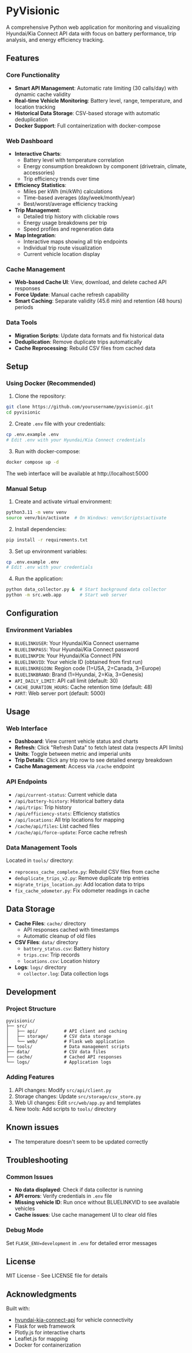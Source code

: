# PyVisionic

A comprehensive Python web application for monitoring and visualizing Hyundai/Kia Connect API data with focus on battery performance, trip analysis, and energy efficiency tracking.

## Features

### Core Functionality
- **Smart API Management**: Automatic rate limiting (30 calls/day) with dynamic cache validity
- **Real-time Vehicle Monitoring**: Battery level, range, temperature, and location tracking
- **Historical Data Storage**: CSV-based storage with automatic deduplication
- **Docker Support**: Full containerization with docker-compose

### Web Dashboard
- **Interactive Charts**: 
  - Battery level with temperature correlation
  - Energy consumption breakdown by component (drivetrain, climate, accessories)
  - Trip efficiency trends over time
- **Efficiency Statistics**: 
  - Miles per kWh (mi/kWh) calculations
  - Time-based averages (day/week/month/year)
  - Best/worst/average efficiency tracking
- **Trip Management**:
  - Detailed trip history with clickable rows
  - Energy usage breakdowns per trip
  - Speed profiles and regeneration data
- **Map Integration**:
  - Interactive maps showing all trip endpoints
  - Individual trip route visualization
  - Current vehicle location display

### Cache Management
- **Web-based Cache UI**: View, download, and delete cached API responses
- **Force Update**: Manual cache refresh capability
- **Smart Caching**: Separate validity (45.6 min) and retention (48 hours) periods

### Data Tools
- **Migration Scripts**: Update data formats and fix historical data
- **Deduplication**: Remove duplicate trips automatically
- **Cache Reprocessing**: Rebuild CSV files from cached data

## Setup

### Using Docker (Recommended)

1. Clone the repository:
```bash
git clone https://github.com/yourusername/pyvisionic.git
cd pyvisionic
```

2. Create `.env` file with your credentials:
```bash
cp .env.example .env
# Edit .env with your Hyundai/Kia Connect credentials
```

3. Run with docker-compose:
```bash
docker compose up -d
```

The web interface will be available at http://localhost:5000

### Manual Setup

1. Create and activate virtual environment:
```bash
python3.11 -m venv venv
source venv/bin/activate  # On Windows: venv\Scripts\activate
```

2. Install dependencies:
```bash
pip install -r requirements.txt
```

3. Set up environment variables:
```bash
cp .env.example .env
# Edit .env with your credentials
```

4. Run the application:
```bash
python data_collector.py &  # Start background data collector
python -m src.web.app       # Start web server
```

## Configuration

### Environment Variables
- `BLUELINKUSER`: Your Hyundai/Kia Connect username
- `BLUELINKPASS`: Your Hyundai/Kia Connect password
- `BLUELINKPIN`: Your Hyundai/Kia Connect PIN
- `BLUELINKVID`: Your vehicle ID (obtained from first run)
- `BLUELINKREGION`: Region code (1=USA, 2=Canada, 3=Europe)
- `BLUELINKBRAND`: Brand (1=Hyundai, 2=Kia, 3=Genesis)
- `API_DAILY_LIMIT`: API call limit (default: 30)
- `CACHE_DURATION_HOURS`: Cache retention time (default: 48)
- `PORT`: Web server port (default: 5000)

## Usage

### Web Interface
- **Dashboard**: View current vehicle status and charts
- **Refresh**: Click "Refresh Data" to fetch latest data (respects API limits)
- **Units**: Toggle between metric and imperial units
- **Trip Details**: Click any trip row to see detailed energy breakdown
- **Cache Management**: Access via `/cache` endpoint

### API Endpoints
- `/api/current-status`: Current vehicle data
- `/api/battery-history`: Historical battery data
- `/api/trips`: Trip history
- `/api/efficiency-stats`: Efficiency statistics
- `/api/locations`: All trip locations for mapping
- `/cache/api/files`: List cached files
- `/cache/api/force-update`: Force cache refresh

### Data Management Tools
Located in `tools/` directory:
- `reprocess_cache_complete.py`: Rebuild CSV files from cache
- `deduplicate_trips_v2.py`: Remove duplicate trip entries
- `migrate_trips_location.py`: Add location data to trips
- `fix_cache_odometer.py`: Fix odometer readings in cache

## Data Storage

- **Cache Files**: `cache/` directory
  - API responses cached with timestamps
  - Automatic cleanup of old files
- **CSV Files**: `data/` directory
  - `battery_status.csv`: Battery history
  - `trips.csv`: Trip records
  - `locations.csv`: Location history
- **Logs**: `logs/` directory
  - `collector.log`: Data collection logs

## Development

### Project Structure
```
pyvisionic/
├── src/
│   ├── api/          # API client and caching
│   ├── storage/      # CSV data storage
│   └── web/          # Flask web application
├── tools/            # Data management scripts
├── data/             # CSV data files
├── cache/            # Cached API responses
└── logs/             # Application logs
```

### Adding Features
1. API changes: Modify `src/api/client.py`
2. Storage changes: Update `src/storage/csv_store.py`
3. Web UI changes: Edit `src/web/app.py` and templates
4. New tools: Add scripts to `tools/` directory

## Known issues
- The temperature doesn't seem to be updated correctly

## Troubleshooting

### Common Issues
- **No data displayed**: Check if data collector is running
- **API errors**: Verify credentials in `.env` file
- **Missing vehicle ID**: Run once without BLUELINKVID to see available vehicles
- **Cache issues**: Use cache management UI to clear old files

### Debug Mode
Set `FLASK_ENV=development` in `.env` for detailed error messages

## License

MIT License - See LICENSE file for details

## Acknowledgments

Built with:
- [hyundai-kia-connect-api](https://github.com/Hyundai-Kia-Connect/hyundai_kia_connect_api) for vehicle connectivity
- Flask for web framework
- Plotly.js for interactive charts
- Leaflet.js for mapping
- Docker for containerization